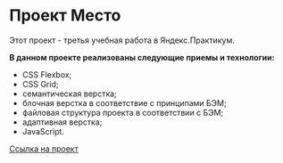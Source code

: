 # Проект Место  

Этот проект - третья учебная работа в Яндекс.Практикум.  

**В данном проекте реализованы следующие приемы и технологии:**  
* CSS Flexbox;
* CSS Grid;
* семантическая верстка;
* блочная верстка в соответствие с принципами БЭМ;
* файловая структура проекта в соответствии с БЭМ;
* адаптивная верстка;
* JavaScript.

[Ссылка на проект](https://kusaetsa.github.io/mesto/) 
